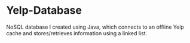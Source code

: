 # Yelp-Database
NoSQL database I created using Java, which connects to an offline Yelp cache and stores/retrieves information using a linked list.
